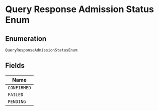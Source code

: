 
# Query Response Admission Status Enum

## Enumeration

`QueryResponseAdmissionStatusEnum`

## Fields

| Name |
|  --- |
| `CONFIRMED` |
| `FAILED` |
| `PENDING` |

